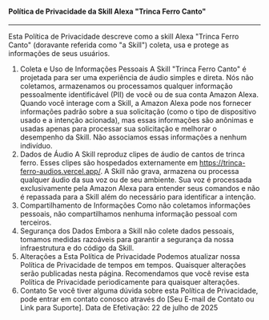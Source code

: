 #### Política de Privacidade da Skill Alexa "Trinca Ferro Canto"
---
Esta Política de Privacidade descreve como a skill Alexa "Trinca Ferro Canto" (doravante referida como "a Skill") coleta, usa e protege as informações de seus usuários.

1. Coleta e Uso de Informações Pessoais
A Skill "Trinca Ferro Canto" é projetada para ser uma experiência de áudio simples e direta. Nós não coletamos, armazenamos ou processamos qualquer informação pessoalmente identificável (PII) de você ou de sua conta Amazon Alexa.
Quando você interage com a Skill, a Amazon Alexa pode nos fornecer informações padrão sobre a sua solicitação (como o tipo de dispositivo usado e a intenção acionada), mas essas informações são anônimas e usadas apenas para processar sua solicitação e melhorar o desempenho da Skill. Não associamos essas informações a nenhum indivíduo.
2. Dados de Áudio
A Skill reproduz clipes de áudio de cantos de trinca ferro. Esses clipes são hospedados externamente em https://trinca-ferro-audios.vercel.app/. A Skill não grava, armazena ou processa qualquer áudio da sua voz ou de seu ambiente. Sua voz é processada exclusivamente pela Amazon Alexa para entender seus comandos e não é repassada para a Skill além do necessário para identificar a intenção.
3. Compartilhamento de Informações
Como não coletamos informações pessoais, não compartilhamos nenhuma informação pessoal com terceiros.
4. Segurança dos Dados
Embora a Skill não colete dados pessoais, tomamos medidas razoáveis para garantir a segurança da nossa infraestrutura e do código da Skill.
5. Alterações a Esta Política de Privacidade
Podemos atualizar nossa Política de Privacidade de tempos em tempos. Quaisquer alterações serão publicadas nesta página. Recomendamos que você revise esta Política de Privacidade periodicamente para quaisquer alterações.
6. Contato
Se você tiver alguma dúvida sobre esta Política de Privacidade, pode entrar em contato conosco através do [Seu E-mail de Contato ou Link para Suporte].
Data de Efetivação: 22 de julho de 2025
